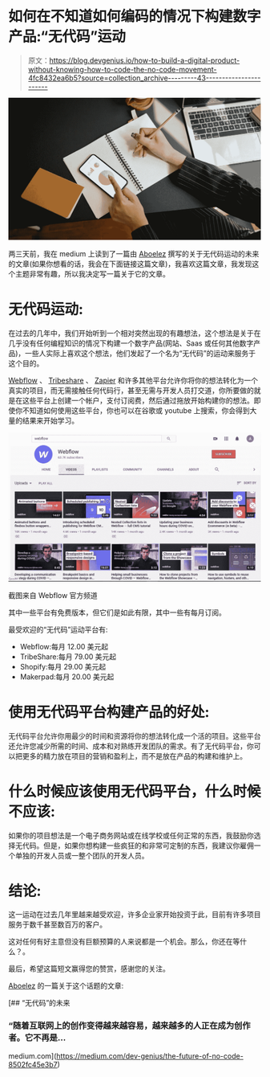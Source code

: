 # 如何在不知道如何编码的情况下构建数字产品:“无代码”运动

> 原文：<https://blog.devgenius.io/how-to-build-a-digital-product-without-knowing-how-to-code-the-no-code-movement-4fc8432ea6b5?source=collection_archive---------43----------------------->

![](img/3557fd0546c77a6f1ff268bf1ca5308e.png)

两三天前，我在 medium 上读到了一篇由 [Aboelez](https://medium.com/u/d4b38744d3d6?source=post_page-----4fc8432ea6b5--------------------------------) 撰写的关于无代码运动的未来的文章(如果你想看的话，我会在下面链接这篇文章)，我喜欢这篇文章，我发现这个主题非常有趣，所以我决定写一篇关于它的文章。

# **无代码运动:**

在过去的几年中，我们开始听到一个相对突然出现的有趣想法，这个想法是关于在几乎没有任何编程知识的情况下构建一个数字产品(网站、Saas 或任何其他数字产品)，一些人实际上喜欢这个想法，他们发起了一个名为“无代码”的运动来服务于这个目的。

[Webflow](https://webflow.com/?utm_medium=paid-search&utm_source=google-search&utm_campaign=branded&utm_term=keyword-targeting&utm_content=branded-search-ads&gclid=CjwKCAjwlZf3BRABEiwA8Q0qq1APz84vcQ6v2aapH5SKZnS4xlIJkdhZ_xmYRugPuzpU9o5A5i5BWRoC1A4QAvD_BwE) 、 [Tribeshare](https://www.sharetribe.com/) 、 [Zapier](https://zapier.com/?utm_source=google&utm_medium=cpc&utm_campaign=gaw-row-nua-search-trademark-brand_exact&utm_adgroup=brand-zapier&utm_term=zapier&utm_content=_pcrid_424479852149_pkw_zapier_pmt_e_pdv_c_slid__pgrid_93034149989_ptaid_aud-884433608118%3Akwd-298647606221_&gclid=CjwKCAjwlZf3BRABEiwA8Q0qq0F0Mo2TSI5pQMdvzuLWxMmClnSHdN58kq7rcXUNRsWp5x5MFw77FhoCzHMQAvD_BwE) 和许多其他平台允许你将你的想法转化为一个真实的项目，而无需接触任何代码行，甚至无需与开发人员打交道，你所要做的就是在这些平台上创建一个帐户，支付订阅费，然后通过拖放开始构建你的想法。即使你不知道如何使用这些平台，你也可以在谷歌或 youtube 上搜索，你会得到大量的结果来开始学习。

![](img/e24f51532b354082ca6b407275efb651.png)

截图来自 Webflow 官方频道

其中一些平台有免费版本，但它们是如此有限，其中一些有每月订阅。

最受欢迎的“无代码”运动平台有:

*   Webflow:每月 12.00 美元起
*   TribeShare:每月 79.00 美元起
*   Shopify:每月 29.00 美元起
*   Makerpad:每月 20.00 美元起

# **使用无代码平台构建产品的好处:**

无代码平台允许你用最少的时间和资源将你的想法转化成一个活的项目。这些平台还允许您减少所需的时间、成本和对熟练开发团队的需求。有了无代码平台，你可以把更多的精力放在项目的营销和盈利上，而不是放在产品的构建和维护上。

# **什么时候应该使用无代码平台，什么时候不应该:**

如果你的项目想法是一个电子商务网站或在线学校或任何正常的东西，我鼓励你选择无代码。但是，如果你想构建一些疯狂的和非常可定制的东西，我建议你雇佣一个单独的开发人员或一整个团队的开发人员。

# **结论:**

这一运动在过去几年里越来越受欢迎，许多企业家开始投资于此，目前有许多项目服务于数千甚至数百万的客户。

这对任何有好主意但没有巨额预算的人来说都是一个机会。那么，你还在等什么？。

最后，希望这篇短文赢得您的赞赏，感谢您的关注。

[Aboelez](https://medium.com/u/d4b38744d3d6?source=post_page-----4fc8432ea6b5--------------------------------) 的一篇关于这个话题的文章:

[](https://medium.com/dev-genius/the-future-of-no-code-8502fc45e3b7) [## “无代码”的未来

### “随着互联网上的创作变得越来越容易，越来越多的人正在成为创作者。它不再是…

medium.com](https://medium.com/dev-genius/the-future-of-no-code-8502fc45e3b7)